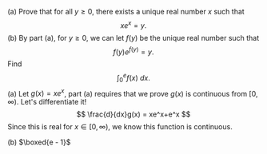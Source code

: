 (a) Prove that for all $y \ge 0,$ there exists a unique real number $x$ such that
$$xe^x = y.$$
(b) By part (a), for $y \ge 0,$ we can let $f(y)$ be the unique real number such that
$$f(y) e^{f(y)} = y.$$Find
$$\int_0^e f(x) \ dx.$$
(a)
Let $g(x) = xe^x$, part (a) requires that we prove $g(x)$ is continuous from $[0, \infty)$. Let's differentiate it!
$$
\frac{d}{dx}g(x) = xe^x+e^x
$$
Since this is real for $x \in [0,\infty)$, we know this function is continuous.

(b)
$\boxed{e - 1}$